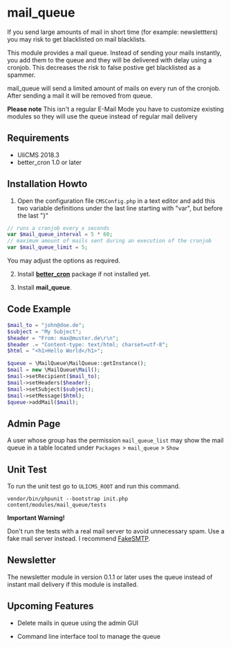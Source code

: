 # mail_queue

If you send large amounts of mail in short time (for example: newslettters) you may risk to get blacklisted on mail blacklists.

This module provides a mail queue. Instead of sending your mails instantly,
you add them to the queue and they will be delivered with delay using a cronjob. This decreases the risk to false postive get blacklisted as a spammer.

mail_queue will send a limited amount of mails on every run of the cronjob.
After sending a mail it will be removed from queue.

**Please note**
This isn't a regular E-Mail Mode you have to customize existing modules so they will use the queue instead of regular mail delivery

## Requirements

* UliCMS 2018.3
* better_cron 1.0 or later

## Installation Howto

1. Open the configuration file `CMSConfig.php` in a text editor and add this two variable definitions under the last line starting with "var", but before the last "}"

```php
// runs a cronjob every x seconds
var $mail_queue_interval = 5 * 60;
// maximum amount of mails sent during an execution of the cronjob 
var $mail_queue_limit = 5;
```

You may adjust the options as required.

2. Install **[better_cron](https://extend.ulicms.de/better_cron.html)** package if not installed yet.

3. Install **mail_queue**.

## Code Example

```php
$mail_to = "john@doe.de";
$subject = "My Subject";
$header = "From: max@muster.de\r\n";
$header .= "Content-type: text/html; charset=utf-8";
$html = "<h1>Hello World</h1>";

$queue = \MailQueue\MailQueue::getInstance();
$mail = new \MailQueue\Mail();
$mail->setRecipient($mail_to);
$mail->setHeaders($header);
$mail->setSubject($subject);
$mail->setMessage($html);
$queue->addMail($mail);


```

## Admin Page

A user whose group has the permission `mail_queue_list` may show the mail queue in a table located under `Packages` > `mail_queue` > `Show`

## Unit Test

To run the unit test go to `ULICMS_ROOT` and run this command.

`vendor/bin/phpunit --bootstrap init.php content/modules/mail_queue/tests`

**Important Warning!**

Don't run the tests with a real mail server to avoid unnecessary spam.
Use a fake mail server instead.
I recommend [FakeSMTP](http://nilhcem.com/FakeSMTP/).


## Newsletter

The newsletter module in version 0.1.1 or later uses the queue instead of instant mail delivery if this module is installed.

## Upcoming Features

* Delete mails in queue using the admin GUI

* Command line interface tool to manage the queue